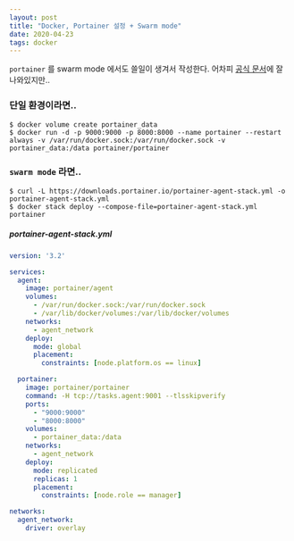 ```yaml
---
layout: post
title: "Docker, Portainer 설정 + Swarm mode"
date: 2020-04-23
tags: docker
---
```


`portainer` 를 swarm mode 에서도 쓸일이 생겨서 작성한다. 어차피 [공식 문서](https://portainer.readthedocs.io/en/stable/deployment.html)에 잘 나와있지만..

### 단일 환경이라면..
``` shell
$ docker volume create portainer_data
$ docker run -d -p 9000:9000 -p 8000:8000 --name portainer --restart always -v /var/run/docker.sock:/var/run/docker.sock -v portainer_data:/data portainer/portainer
```

### `swarm mode` 라면..
``` shell
$ curl -L https://downloads.portainer.io/portainer-agent-stack.yml -o portainer-agent-stack.yml
$ docker stack deploy --compose-file=portainer-agent-stack.yml portainer
```

##### portainer-agent-stack.yml
``` yaml
version: '3.2'

services:
  agent:
    image: portainer/agent
    volumes:
      - /var/run/docker.sock:/var/run/docker.sock
      - /var/lib/docker/volumes:/var/lib/docker/volumes
    networks:
      - agent_network
    deploy:
      mode: global
      placement:
        constraints: [node.platform.os == linux]

  portainer:
    image: portainer/portainer
    command: -H tcp://tasks.agent:9001 --tlsskipverify
    ports:
      - "9000:9000"
      - "8000:8000"
    volumes:
      - portainer_data:/data
    networks:
      - agent_network
    deploy:
      mode: replicated
      replicas: 1
      placement:
        constraints: [node.role == manager]

networks:
  agent_network:
    driver: overlay
```
